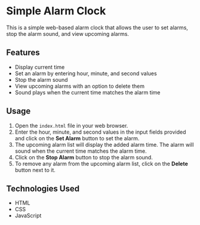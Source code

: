 # Simple Alarm Clock

This is a simple web-based alarm clock that allows the user to set alarms, stop the alarm sound, and view upcoming alarms.

## Features
- Display current time
- Set an alarm by entering hour, minute, and second values
- Stop the alarm sound
- View upcoming alarms with an option to delete them
- Sound plays when the current time matches the alarm time

## Usage
1. Open the `index.html` file in your web browser.
2. Enter the hour, minute, and second values in the input fields provided and click on the **Set Alarm** button to set the alarm.
3. The upcoming alarm list will display the added alarm time. The alarm will sound when the current time matches the alarm time.
4. Click on the **Stop Alarm** button to stop the alarm sound.
5. To remove any alarm from the upcoming alarm list, click on the **Delete** button next to it.

## Technologies Used
- HTML
- CSS
- JavaScript
